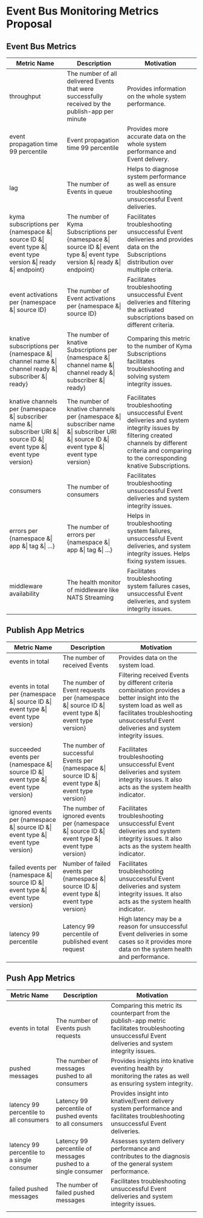 # Event Bus Monitoring Metrics Proposal

## Event Bus Metrics

|Metric Name |Description |Motivation |
|------------|------------|-----------|
|throughput |The number of all delivered Events that were successfully received by the publish-app per minute | Provides information on the whole system performance.|
|event propagation time 99 percentile |Event propagation time 99 percentile | Provides more accurate data on the whole system performance and Event delivery.|
|lag | The number of Events in queue | Helps to diagnose system performance as well as ensure troubleshooting unsuccessful Event deliveries.|
|kyma subscriptions per {namespace &\| source ID &\| event type &\| event type version &\| ready &\| endpoint} |The number of Kyma Subscriptions per {namespace &\| source ID &\| event type &\| event type version &\| ready &\| endpoint} | Facilitates troubleshooting unsuccessful Event deliveries and provides data on the Subscriptions distribution over multiple criteria.|
|event activations per {namespace &\| source ID} | The number of Event activations per {namespace &\| source ID} | Facilitates troubleshooting unsuccessful Event deliveries and filtering the activated subscriptions based on different criteria.|
|knative subscriptions per {namespace &\| channel name &\| channel ready &\| subscriber &\| ready}   |The number of knative Subscriptions per {namespace &\| channel name &\| channel ready &\| subscriber &\| ready}  | Comparing this metric to the number of Kyma Subscriptions facilitates troubleshooting and solving system integrity issues.|
|knative channels per {namespace &\| subscriber name &\| subscriber URI &\| source ID &\| event type &\| event type version} |The number of knative channels per {namespace &\| subscriber name &\| subscriber URI &\| source ID &\| event type &\| event type version} | Facilitates troubleshooting unsuccessful Event deliveries and system integrity issues by filtering created channels by different criteria and comparing to the corresponding knative Subscriptions.|
|consumers | The number of consumers | Facilitates troubleshooting unsuccessful Event deliveries and system integrity issues.|
|errors per {namespace &\| app &\| tag &\| ...} | The number of errors per {namespace &\| app &\| tag &\| ...}   | Helps in troubleshooting system failures, unsuccessful Event deliveries, and system integrity issues. Helps fixing system issues.|
|middleware availability | The health monitor of middleware like NATS Streaming | Facilitates troubleshooting system failures cases, unsuccessful Event deliveries, and system integrity issues.|

## Publish App Metrics

|Metric Name |Description |Motivation |
|------------|------------|-----------|
|events in total |The number of received Events | Provides data on the system load.|
|events in total per {namespace &\| source ID &\| event type &\| event type version} |The number of Event requests per {namespace &\| source ID &\| event type &\| event type version} | Filtering received Events by different criteria combination provides a better insight into the system load as well as facilitates troubleshooting unsuccessful Event deliveries and system integrity issues.|
|succeeded events per {namespace &\| source ID &\| event type &\| event type version} | The number of successful Events per {namespace &\| source ID &\| event type &\| event type version} | Facilitates troubleshooting unsuccessful Event deliveries and system integrity issues. It also acts as the system health indicator.|
|ignored events per {namespace &\| source ID &\| event type &\| event type version} | The number of ignored events per {namespace &\| source ID &\| event type &\| event type version} | Facilitates troubleshooting unsuccessful Event deliveries and system integrity issues. It also acts as the system health indicator.|
|failed events per {namespace &\| source ID &\| event type &\| event type version} | Number of failed events per {namespace &\| source ID &\| event type &\| event type version} | Facilitates troubleshooting unsuccessful Event deliveries and system integrity issues. It also acts as the system health indicator.|
|latency 99 percentile | Latency 99 percentile of published event request | High latency may be a reason for unsuccessful Event deliveries in some cases so it provides more data on the system health and performance.

## Push App Metrics

|Metric Name |Description |Motivation |
|------------|------------|-----------|
|events in total | The number of Events push requests | Comparing this metric its counterpart from the publish-app metric facilitates troubleshooting unsuccessful Event deliveries and system integrity issues.|
|pushed messages | The number of messages pushed to all consumers | Provides insights into knative eventing health by monitoring the rates as well as ensuring system integrity.|
|latency 99 percentile to all consumers|Latency 99 percentile of pushed events to all consumers | Provides insight into knative/Event delivery system performance and facilitates troubleshooting unsuccessful Event deliveries.|
|latency 99 percentile to a single consumer | Latency 99 percentile of messages pushed to a single consumer | Assesses system delivery performance and contributes to the diagnosis of the general system performance.|
|failed pushed messages | The number of failed pushed messages | Facilitates troubleshooting unsuccessful Event deliveries and system integrity issues.|
| | |
